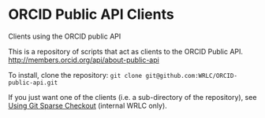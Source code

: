 # ORCID Public API Clients
Clients using the ORCID public API

This is a repository of scripts that act as clients to the ORCID Public API.
http://members.orcid.org/api/about-public-api

To install, clone the repository:
`git clone git@github.com:WRLC/ORCID-public-api.git`

If you just want one of the clients (i.e. a sub-directory of the repository), see [Using Git Sparse Checkout](https://itwiki.wrlc.org/index.php/Using_Git_Sparse_Checkout) (internal WRLC only).


